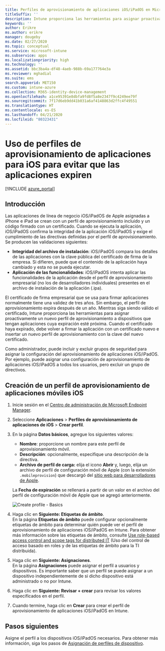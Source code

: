```yaml
---
title: Perfiles de aprovisionamiento de aplicaciones iOS/iPadOS en Microsoft Intune
titleSuffix: ''
description: Intune proporciona las herramientas para asignar proactivamente un nuevo perfil de aprovisionamiento a dispositivos que tengan aplicaciones cuya expiración esté próxima.
keywords: ''
author: Erikre
ms.author: erikre
manager: dougeby
ms.date: 02/27/2020
ms.topic: conceptual
ms.service: microsoft-intune
ms.subservice: apps
ms.localizationpriority: high
ms.technology: ''
ms.assetid: bbc3ba4a-df48-4aeb-988b-69a177764e3a
ms.reviewer: mghadial
ms.suite: ems
search.appverid: MET150
ms.custom: intune-azure
ms.collection: M365-identity-device-management
ms.openlocfilehash: a1ce95391e8dbfa9fd8f5a8e2347f9c4249ee79f
ms.sourcegitcommit: 7f17d6eb9dd41b031a6af4148863d2ffc4f49551
ms.translationtype: HT
ms.contentlocale: es-ES
ms.lasthandoff: 04/21/2020
ms.locfileid: "80323431"
---
```

# <a name="use-ios-app-provisioning-profiles-to-prevent-your-apps-from-expiring"></a>Uso de perfiles de aprovisionamiento de aplicaciones para iOS para evitar que las aplicaciones expiren

[!INCLUDE [azure_portal](../includes/azure_portal.md)]

## <a name="introduction"></a>Introducción

Las aplicaciones de línea de negocio iOS/iPadOS de Apple asignadas a iPhone e iPad se crean con un perfil de aprovisionamiento incluido y un código firmado con un certificado. Cuando se ejecuta la aplicación, iOS/iPadOS confirma la integridad de la aplicación iOS/iPadOS y exige el cumplimiento de las directivas definidas por el perfil de aprovisionamiento. Se producen las validaciones siguientes:

- **Integridad del archivo de instalación**: iOS/iPadOS compara los detalles de las aplicaciones con la clave pública del certificado de firma de la empresa. Si difieren, puede que el contenido de la aplicación haya cambiado y esta no se pueda ejecutar.
- **Aplicación de las funcionalidades**: iOS/iPadOS intenta aplicar las funcionalidades de la aplicación desde el perfil de aprovisionamiento empresarial (no los de desarrolladores individuales) presentes en el archivo de instalación de la aplicación (.ipa).


El certificado de firma empresarial que se usa para firmar aplicaciones normalmente tiene una validez de tres años. Sin embargo, el perfil de aprovisionamiento expira después de un año. Mientras siga siendo válido el certificado, Intune proporciona las herramientas para asignar proactivamente un nuevo perfil de aprovisionamiento a dispositivos que tengan aplicaciones cuya expiración esté próxima.
Cuando el certificado haya expirado, debe volver a firmar la aplicación con un certificado nuevo e insertar un nuevo perfil de aprovisionamiento con la clave del nuevo certificado.

Como administrador, puede incluir y excluir grupos de seguridad para asignar la configuración del aprovisionamiento de aplicaciones iOS/iPadOS. Por ejemplo, puede asignar una configuración de aprovisionamiento de aplicaciones iOS/iPadOS a todos los usuarios, pero excluir un grupo de directivos.

## <a name="how-to-create-an-ios-mobile-app-provisioning-profile"></a>Creación de un perfil de aprovisionamiento de aplicaciones móviles iOS

1. Inicie sesión en el [Centro de administración de Microsoft Endpoint Manager](https://go.microsoft.com/fwlink/?linkid=2109431).
2. Seleccione **Aplicaciones** > **Perfiles de aprovisionamiento de aplicaciones de iOS** > **Crear perfil**.
3. En la página **Datos básicos**, agregue los siguientes valores:
    - **Nombre**: proporcione un nombre para este perfil de aprovisionamiento móvil.
    - **Descripción**: opcionalmente, especifique una descripción de la directiva.
    - **Archivo de perfil de carga:** elija el icono **Abrir** y, luego, elija un archivo de perfil de configuración móvil de Apple (con la extensión `.mobileprovision`) que descargó del [sitio web para desarrolladores de Apple](https://developer.apple.com/).

   La **Fecha de expiración** se rellenará a partir de un valor en el archivo del perfil de configuración móvil de Apple que se agregó anteriormente.<br>

   <img alt="Create profile - Basics" src="./media/app-provisioning-profile-ios/app-provisioning-profile-ios-01.png">

4. Haga clic en **Siguiente: Etiquetas de ámbito**.<br>
   En la página **Etiquetas de ámbito** puede configurar opcionalmente etiquetas de ámbito para determinar quién puede ver el perfil de aprovisionamiento de aplicaciones iOS/iPadOS en Intune. Para obtener más información sobre las etiquetas de ámbito, consulte [Use role-based access control and scope tags for distributed IT](../fundamentals/scope-tags.md) (Uso del control de acceso basado en roles y de las etiquetas de ámbito para la TI distribuida).
5. Haga clic en **Siguiente: Asignaciones**.<br>
   En la página **Asignaciones** puede asignar el perfil a usuarios y dispositivos. Es importante saber que un perfil se puede asignar a un dispositivo independientemente de si dicho dispositivo está administrado o no por Intune.
6. Haga clic en **Siguiente: Revisar + crear** para revisar los valores especificados en el perfil.
7. Cuando termine, haga clic en **Crear** para crear el perfil de aprovisionamiento de aplicaciones iOS/iPadOS en Intune. 

## <a name="next-steps"></a>Pasos siguientes

Asigne el perfil a los dispositivos iOS/iPadOS necesarios. Para obtener más información, siga los pasos de [Asignación de perfiles de dispositivo](../configuration/device-profile-assign.md).
